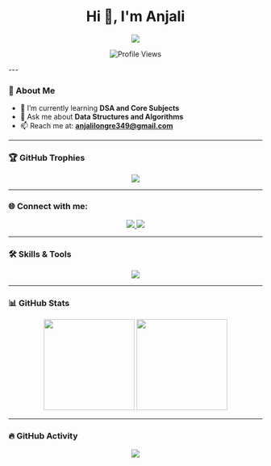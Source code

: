 <h1 align="center">Hi 👋, I'm Anjali</h1>

<p align="center">
  <img src="https://readme-typing-svg.demolab.com/?lines=Tech%20Enthusiast%20🚀;Aspiring%20Software%20Development%20Engineer%20%28SDE%29%20👩‍💻;Open%20to%20Collaboration!&center=true&width=600&height=45&color=FF69B4&vCenter=true&size=22" />
</p>

<p align="center">
  <img src="https://komarev.com/ghpvc/?username=anjalilongre9625&label=Profile%20views&color=ff69b4&style=for-the-badge" alt="Profile Views" />
</p>
---

### 🚀 About Me

- 🌱 I’m currently learning **DSA and Core Subjects**
- 💬 Ask me about **Data Structures and Algorithms**
- 📫 Reach me at: **anjalilongre349@gmail.com**

---

### 🏆 GitHub Trophies

<p align="center">
  <img src="https://github-profile-trophy.vercel.app/?username=anjalilongre9625&theme=radical&no-frame=true&row=2&column=3" />
</p>

---

### 🌐 Connect with me:

<p align="center">
  <a href="https://www.linkedin.com/in/anjali-longre-573953258/" target="_blank">
    <img src="https://img.shields.io/badge/-LinkedIn-blue?style=for-the-badge&logo=Linkedin&logoColor=white" />
  </a>
  <a href="https://kaggle.com/anjali31012004" target="_blank">
    <img src="https://img.shields.io/badge/-Kaggle-20BEFF?style=for-the-badge&logo=Kaggle&logoColor=white" />
  </a>
</p>

---

### 🛠️ Skills & Tools

<p align="center">
  <img src="https://skillicons.dev/icons?i=cpp,c,java,html,css,js,php,nuxt,mysql,linux,aws,selenium,matlab,git" />
</p>

---

### 📊 GitHub Stats

<p align="center">
  <img src="https://github-readme-stats.vercel.app/api?username=anjalilongre9625&show_icons=true&theme=radical&hide_border=true" height="180" />
  <img src="https://github-readme-stats.vercel.app/api/top-langs/?username=anjalilongre9625&layout=compact&theme=radical&hide_border=true" height="180" />
</p>

---

### 🔥 GitHub Activity

<p align="center">
  <img src="https://github-readme-activity-graph.vercel.app/graph?username=anjalilongre9625&theme=redical" />
</p>
